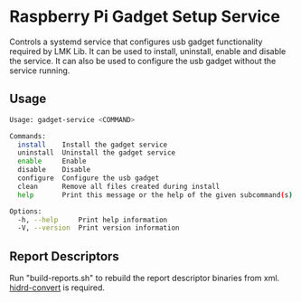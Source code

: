 # Raspberry Pi Gadget Setup Service

Controls a systemd service that configures usb gadget functionality required by LMK Lib. It can be used to install, uninstall, enable and disable the service. It can also be used to configure the usb gadget without the service running.

## Usage
```bash
Usage: gadget-service <COMMAND>

Commands:
  install    Install the gadget service
  uninstall  Uninstall the gadget service
  enable     Enable
  disable    Disable
  configure  Configure the usb gadget
  clean      Remove all files created during install
  help       Print this message or the help of the given subcommand(s)

Options:
  -h, --help     Print help information
  -V, --version  Print version information
```

## Report Descriptors
Run "build-reports.sh" to rebuild the report descriptor binaries from xml. [hidrd-convert](https://github.com/DIGImend/hidrd) is required.
